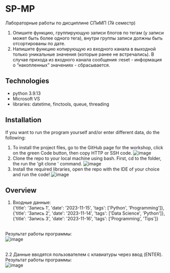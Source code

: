 # SP-MP
Лабораторные работы по дисциплине СПиМП (7й семестр)
1. Опишите функцию, группирующую записи блогов по тегам (у записи может быть более одного тега), внутри группы записи должны быть отсортированы по дате.
2. Напишите функцию копирующую из входного канала в выходной только уникальные значения (которые ранее не встречались). В случае прихода из входного канала сообщения :reset - информация о “накопленных” значениях - сбрасывается.

## Technologies
- python 3.9.13
- Microsoft VS
- libraries: datetime, finctools, queue, threading

## Installation 
If you want to run the program yourself and/or enter different data, do the following:
1. To install the project files, go to the GitHub page for the workshop, click on the green Code button, then copy HTTP or SSH code. 
![image](https://github.com/aliyakr/SP-MP/assets/58439219/7ba5d2a0-2a6c-44f9-830a-f69e00669222)
2. Clone the repo to your local machine using bash. First, cd to the folder, the run the 'git clone <SSH-code>' command.
![image](https://github.com/aliyakr/SP-MP/assets/58439219/b7c545cd-cfd5-4eae-b105-409bca45fcda)
3. Install the required libraries, open the repo with the IDE of your choice and run the code! 
![image](https://github.com/aliyakr/SP-MP/assets/58439219/f5fa4b62-ea16-49fa-93f8-77591f928a35)

## Overview
1. Входные данные: </br>
  {'title': 'Запись 1', 'date': '2023-11-15', 'tags': ['Python', 'Programming']}, </br>
  {'title': 'Запись 2', 'date': '2023-11-14', 'tags': ['Data Science', 'Python']}, </br>
  {'title': 'Запись 3', 'date': '2023-11-16', 'tags': ['Programming', 'Tips']} </br> </br>

  Результат работы программы: </br>
  ![image](https://github.com/aliyakr/SP-MP/assets/58439219/b8779a64-c2fb-4835-a6a1-41866ea006fd) </br> </br>

2.2 Данные вводятся пользователем с клавиатуры через ввод (ENTER). </br>
  Результат работы программы: </br>
  ![image](https://github.com/aliyakr/SP-MP/assets/58439219/23717449-642c-4392-96f3-01019bbf0326)

  

  

  

  
